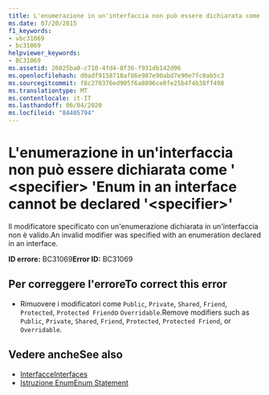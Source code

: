 ```yaml
---
title: L'enumerazione in un'interfaccia non può essere dichiarata come ' <specifier> '
ms.date: 07/20/2015
f1_keywords:
- vbc31069
- bc31069
helpviewer_keywords:
- BC31069
ms.assetid: 26025ba0-c710-4fd4-8f36-f931db142d96
ms.openlocfilehash: d0adf9158718af86e987e90abd7e90e7fc0ab5c3
ms.sourcegitcommit: f8c270376ed905f6a8896ce0fe25b4f4b38ff498
ms.translationtype: MT
ms.contentlocale: it-IT
ms.lasthandoff: 06/04/2020
ms.locfileid: "84405794"
---
```

# <a name="enum-in-an-interface-cannot-be-declared-specifier"></a><span data-ttu-id="fb375-102">L'enumerazione in un'interfaccia non può essere dichiarata come ' \<specifier> '</span><span class="sxs-lookup"><span data-stu-id="fb375-102">Enum in an interface cannot be declared '\<specifier>'</span></span>
<span data-ttu-id="fb375-103">Il modificatore specificato con un'enumerazione dichiarata in un'interfaccia non è valido.</span><span class="sxs-lookup"><span data-stu-id="fb375-103">An invalid modifier was specified with an enumeration declared in an interface.</span></span>  
  
 <span data-ttu-id="fb375-104">**ID errore:** BC31069</span><span class="sxs-lookup"><span data-stu-id="fb375-104">**Error ID:** BC31069</span></span>  
  
## <a name="to-correct-this-error"></a><span data-ttu-id="fb375-105">Per correggere l'errore</span><span class="sxs-lookup"><span data-stu-id="fb375-105">To correct this error</span></span>  
  
- <span data-ttu-id="fb375-106">Rimuovere i modificatori come `Public`, `Private`, `Shared`, `Friend`, `Protected`, `Protected Friend`o `Overridable`.</span><span class="sxs-lookup"><span data-stu-id="fb375-106">Remove modifiers such as `Public`, `Private`, `Shared`, `Friend`, `Protected`, `Protected Friend`, or `Overridable`.</span></span>  
  
## <a name="see-also"></a><span data-ttu-id="fb375-107">Vedere anche</span><span class="sxs-lookup"><span data-stu-id="fb375-107">See also</span></span>

- [<span data-ttu-id="fb375-108">Interfacce</span><span class="sxs-lookup"><span data-stu-id="fb375-108">Interfaces</span></span>](../programming-guide/language-features/interfaces/index.md)
- [<span data-ttu-id="fb375-109">Istruzione Enum</span><span class="sxs-lookup"><span data-stu-id="fb375-109">Enum Statement</span></span>](../language-reference/statements/enum-statement.md)
